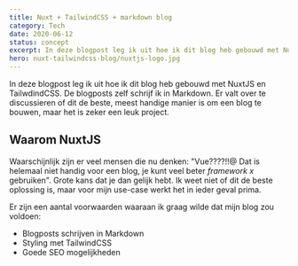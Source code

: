 ```yaml
---
title: Nuxt + TailwindCSS + markdown blog
category: Tech
date: 2020-06-12
status: concept
excerpt: In deze blogpost leg ik uit hoe ik dit blog heb gebouwd met NuxtJS en TailwdindCSS. De blogposts zelf schrijf ik in Markdown. Er valt over te discussieren of dit de beste, meest handige manier is om een blog te bouwen, maar het is zeker een leuk project.
hero: nuxt-tailwindcss-blog/nuxtjs-logo.jpg
---
```


<div class="mb-8 text-lg font-medium">
In deze blogpost leg ik uit hoe ik dit blog heb gebouwd met NuxtJS en TailwdindCSS. De blogposts zelf schrijf ik in Markdown. Er valt over te discussieren of dit de beste, meest handige manier is om een blog te bouwen, maar het is zeker een leuk project.
</div>

## Waarom NuxtJS
Waarschijnlijk zijn er veel mensen die nu denken: "Vue????!!@ Dat is helemaal niet handig voor een blog, je kunt veel beter *framework x* gebruiken". Grote kans dat je dan gelijk hebt. Ik weet niet of dit de beste oplossing is, maar voor mijn use-case werkt het in ieder geval prima.

Er zijn een aantal voorwaarden waaraan ik graag wilde dat mijn blog zou voldoen:
* Blogposts schrijven in Markdown
* Styling met TailwindCSS
* Goede SEO mogelijkheden
